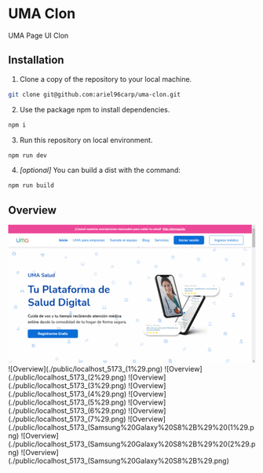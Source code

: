 # UMA Clon
UMA Page UI Clon

## Installation
1. Clone a copy of the repository to your local machine.
```bash
git clone git@github.com:ariel96carp/uma-clon.git
```

2. Use the package npm to install dependencies.
```bash
npm i
```

3. Run this repository on local environment.
```bash
npm run dev
```

4. *[optional]* You can build a dist with the command:
```bash
npm run build
```

## Overview
![Overview](./public/localhost_5173_.png)
![Overview](./public/localhost_5173_(1%29.png)
![Overview](./public/localhost_5173_(2%29.png)
![Overview](./public/localhost_5173_(3%29.png)
![Overview](./public/localhost_5173_(4%29.png)
![Overview](./public/localhost_5173_(5%29.png)
![Overview](./public/localhost_5173_(6%29.png)
![Overview](./public/localhost_5173_(7%29.png)
![Overview](./public/localhost_5173_(Samsung%20Galaxy%20S8%2B%29%20(1%29.png)
![Overview](./public/localhost_5173_(Samsung%20Galaxy%20S8%2B%29%20(2%29.png)
![Overview](./public/localhost_5173_(Samsung%20Galaxy%20S8%2B%29.png)